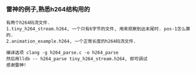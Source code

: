 ### 雷神的例子,熟悉h264结构用的
    有两个h264码流文件.
    1.tiny_h264_stream.h264, 一个只有6字节的文件, 用来观察到达末尾时. pos-1怎么算的.
    2.animation_example.h264, 一个正常长度的h264码流文件.
    
    编译选项 clang -g h264_parse.c -o h264_parse
    然后用lldb -- h264_parse tiny_h264_stream.h264, 即可调试
    感谢雷神!
